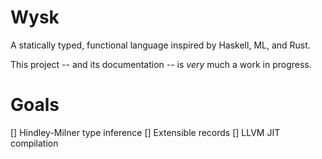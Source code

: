# Wysk

A statically typed, functional language inspired by Haskell, ML, and Rust. 

This project -- and its documentation -- is *very* much a work in progress. 

# Goals
[] Hindley-Milner type inference
[] Extensible records
[] LLVM JIT compilation